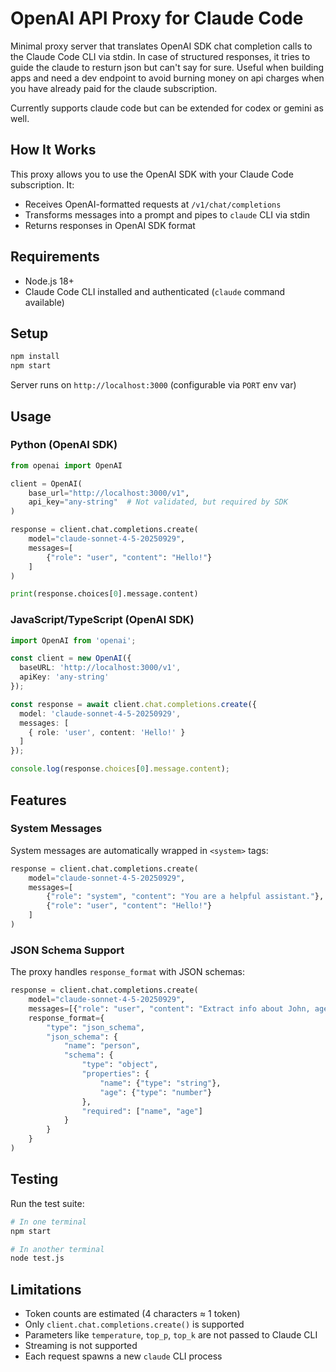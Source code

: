 # OpenAI API Proxy for Claude Code

Minimal proxy server that translates OpenAI SDK chat completion calls to the Claude Code CLI via stdin.
In case of structured responses, it tries to guide the claude to resturn json but can't say for sure. Useful
when building apps and need a dev endpoint to avoid burning money on api charges when you have already paid
for the claude subscription.

Currently supports claude code but can be extended for codex or gemini as well.

## How It Works

This proxy allows you to use the OpenAI SDK with your Claude Code subscription. It:
- Receives OpenAI-formatted requests at `/v1/chat/completions`
- Transforms messages into a prompt and pipes to `claude` CLI via stdin
- Returns responses in OpenAI SDK format

## Requirements

- Node.js 18+
- Claude Code CLI installed and authenticated (`claude` command available)

## Setup

```bash
npm install
npm start
```

Server runs on `http://localhost:3000` (configurable via `PORT` env var)

## Usage

### Python (OpenAI SDK)

```python
from openai import OpenAI

client = OpenAI(
    base_url="http://localhost:3000/v1",
    api_key="any-string"  # Not validated, but required by SDK
)

response = client.chat.completions.create(
    model="claude-sonnet-4-5-20250929",
    messages=[
        {"role": "user", "content": "Hello!"}
    ]
)

print(response.choices[0].message.content)
```

### JavaScript/TypeScript (OpenAI SDK)

```typescript
import OpenAI from 'openai';

const client = new OpenAI({
  baseURL: 'http://localhost:3000/v1',
  apiKey: 'any-string'
});

const response = await client.chat.completions.create({
  model: 'claude-sonnet-4-5-20250929',
  messages: [
    { role: 'user', content: 'Hello!' }
  ]
});

console.log(response.choices[0].message.content);
```

## Features

### System Messages

System messages are automatically wrapped in `<system>` tags:

```python
response = client.chat.completions.create(
    model="claude-sonnet-4-5-20250929",
    messages=[
        {"role": "system", "content": "You are a helpful assistant."},
        {"role": "user", "content": "Hello!"}
    ]
)
```

### JSON Schema Support

The proxy handles `response_format` with JSON schemas:

```python
response = client.chat.completions.create(
    model="claude-sonnet-4-5-20250929",
    messages=[{"role": "user", "content": "Extract info about John, age 30"}],
    response_format={
        "type": "json_schema",
        "json_schema": {
            "name": "person",
            "schema": {
                "type": "object",
                "properties": {
                    "name": {"type": "string"},
                    "age": {"type": "number"}
                },
                "required": ["name", "age"]
            }
        }
    }
)
```

## Testing

Run the test suite:

```bash
# In one terminal
npm start

# In another terminal
node test.js
```

## Limitations

- Token counts are estimated (4 characters ≈ 1 token)
- Only `client.chat.completions.create()` is supported
- Parameters like `temperature`, `top_p`, `top_k` are not passed to Claude CLI
- Streaming is not supported
- Each request spawns a new `claude` CLI process
